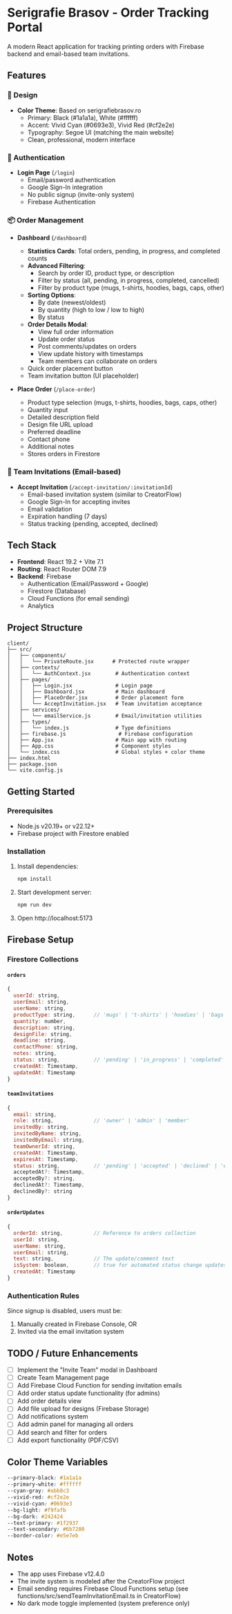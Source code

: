 # Serigrafie Brasov - Order Tracking Portal

A modern React application for tracking printing orders with Firebase backend and email-based team invitations.

## Features

### 🎨 Design
- **Color Theme**: Based on serigrafiebrasov.ro
  - Primary: Black (#1a1a1a), White (#ffffff)
  - Accent: Vivid Cyan (#0693e3), Vivid Red (#cf2e2e)
  - Typography: Segoe UI (matching the main website)
  - Clean, professional, modern interface

### 🔐 Authentication
- **Login Page** (`/login`)
  - Email/password authentication
  - Google Sign-In integration
  - No public signup (invite-only system)
  - Firebase Authentication

### 📦 Order Management
- **Dashboard** (`/dashboard`)
  - **Statistics Cards**: Total orders, pending, in progress, and completed counts
  - **Advanced Filtering**:
    - Search by order ID, product type, or description
    - Filter by status (all, pending, in progress, completed, cancelled)
    - Filter by product type (mugs, t-shirts, hoodies, bags, caps, other)
  - **Sorting Options**:
    - By date (newest/oldest)
    - By quantity (high to low / low to high)
    - By status
  - **Order Details Modal**:
    - View full order information
    - Update order status
    - Post comments/updates on orders
    - View update history with timestamps
    - Team members can collaborate on orders
  - Quick order placement button
  - Team invitation button (UI placeholder)

- **Place Order** (`/place-order`)
  - Product type selection (mugs, t-shirts, hoodies, bags, caps, other)
  - Quantity input
  - Detailed description field
  - Design file URL upload
  - Preferred deadline
  - Contact phone
  - Additional notes
  - Stores orders in Firestore

### 👥 Team Invitations (Email-based)
- **Accept Invitation** (`/accept-invitation/:invitationId`)
  - Email-based invitation system (similar to CreatorFlow)
  - Google Sign-In for accepting invites
  - Email validation
  - Expiration handling (7 days)
  - Status tracking (pending, accepted, declined)

## Tech Stack

- **Frontend**: React 19.2 + Vite 7.1
- **Routing**: React Router DOM 7.9
- **Backend**: Firebase
  - Authentication (Email/Password + Google)
  - Firestore (Database)
  - Cloud Functions (for email sending)
  - Analytics

## Project Structure

```
client/
├── src/
│   ├── components/
│   │   └── PrivateRoute.jsx      # Protected route wrapper
│   ├── contexts/
│   │   └── AuthContext.jsx        # Authentication context
│   ├── pages/
│   │   ├── Login.jsx              # Login page
│   │   ├── Dashboard.jsx          # Main dashboard
│   │   ├── PlaceOrder.jsx         # Order placement form
│   │   └── AcceptInvitation.jsx   # Team invitation acceptance
│   ├── services/
│   │   └── emailService.js        # Email/invitation utilities
│   ├── types/
│   │   └── index.js               # Type definitions
│   ├── firebase.js                 # Firebase configuration
│   ├── App.jsx                    # Main app with routing
│   ├── App.css                    # Component styles
│   └── index.css                  # Global styles + color theme
├── index.html
├── package.json
└── vite.config.js
```

## Getting Started

### Prerequisites
- Node.js v20.19+ or v22.12+
- Firebase project with Firestore enabled

### Installation

1. Install dependencies:
   ```bash
   npm install
   ```

2. Start development server:
   ```bash
   npm run dev
   ```

3. Open http://localhost:5173

## Firebase Setup

### Firestore Collections

#### `orders`
```javascript
{
  userId: string,
  userEmail: string,
  userName: string,
  productType: string,      // 'mugs' | 't-shirts' | 'hoodies' | 'bags' | 'caps' | 'other'
  quantity: number,
  description: string,
  designFile: string,
  deadline: string,
  contactPhone: string,
  notes: string,
  status: string,           // 'pending' | 'in_progress' | 'completed' | 'cancelled'
  createdAt: Timestamp,
  updatedAt: Timestamp
}
```

#### `teamInvitations`
```javascript
{
  email: string,
  role: string,             // 'owner' | 'admin' | 'member'
  invitedBy: string,
  invitedByName: string,
  invitedByEmail: string,
  teamOwnerId: string,
  createdAt: Timestamp,
  expiresAt: Timestamp,
  status: string,           // 'pending' | 'accepted' | 'declined' | 'expired'
  acceptedAt?: Timestamp,
  acceptedBy?: string,
  declinedAt?: Timestamp,
  declinedBy?: string
}
```

#### `orderUpdates`
```javascript
{
  orderId: string,          // Reference to orders collection
  userId: string,
  userName: string,
  userEmail: string,
  text: string,             // The update/comment text
  isSystem: boolean,        // true for automated status change updates
  createdAt: Timestamp
}
```

### Authentication Rules
Since signup is disabled, users must be:
1. Manually created in Firebase Console, OR
2. Invited via the email invitation system

## TODO / Future Enhancements

- [ ] Implement the "Invite Team" modal in Dashboard
- [ ] Create Team Management page
- [ ] Add Firebase Cloud Function for sending invitation emails
- [ ] Add order status update functionality (for admins)
- [ ] Add order details view
- [ ] Add file upload for designs (Firebase Storage)
- [ ] Add notifications system
- [ ] Add admin panel for managing all orders
- [ ] Add search and filter for orders
- [ ] Add export functionality (PDF/CSV)

## Color Theme Variables

```css
--primary-black: #1a1a1a
--primary-white: #ffffff
--cyan-gray: #abb8c3
--vivid-red: #cf2e2e
--vivid-cyan: #0693e3
--bg-light: #f9fafb
--bg-dark: #242424
--text-primary: #1f2937
--text-secondary: #6b7280
--border-color: #e5e7eb
```

## Notes

- The app uses Firebase v12.4.0
- The invite system is modeled after the CreatorFlow project
- Email sending requires Firebase Cloud Functions setup (see functions/src/sendTeamInvitationEmail.ts in CreatorFlow)
- No dark mode toggle implemented (system preference only)

